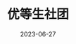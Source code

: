 ---
layout: movie-review
title: 优等生社团
description: >
category: 电影
img: assets/img/movie/2023/you_deng_sheng_she_tuan.webp
star: 4
date: 2023-06-27
---